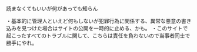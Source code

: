 読まなくてもいいが何があっても知らん

・基本的に管理人といえど何もしないが犯罪行為に関係する、異常な悪意の書き込みを見つけた場合はサイトの公開を一時的に止める、かも。
・このサイトで起こったすべてのトラブルに関して、こちらは責任を負わないので当事者同士で勝手にやれ。
